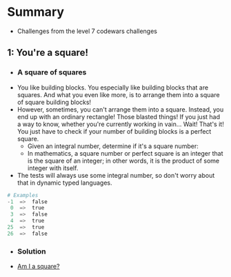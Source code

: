 # Summary
- Challenges from the level 7 codewars challenges

## 1: You're a square!
  - ### A square of squares
  - You like building blocks. You especially like building blocks that are squares. And what you even like more, is to arrange them into a square of square building blocks!
  - However, sometimes, you can't arrange them into a square. Instead, you end up with an ordinary rectangle! Those blasted things! If you just had a way to know, whether you're currently working in vain… Wait! That's it! You just have to check if your number of building blocks is a perfect square.
    - Given an integral number, determine if it's a square number:
    - In mathematics, a square number or perfect square is an integer that is the square of an integer; in other words, it is the product of some integer with itself.
  - The tests will always use some integral number, so don't worry about that in dynamic typed languages.

  ``` python
  # Examples
  -1  =>  false
   0  =>  true
   3  =>  false
   4  =>  true
  25  =>  true
  26  =>  false
  ```
  - ### Solution
  - [Am I a square?](./is_square.py)
